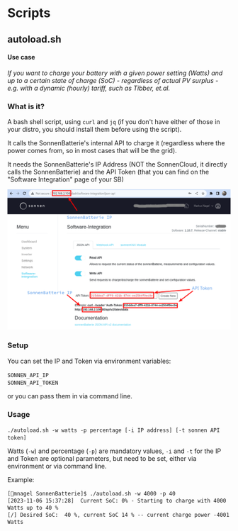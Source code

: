 # Scripts

## autoload.sh

#### Use case
_If you want to charge your battery with a given power setting (Watts) and up to a certain state of charge (SoC) - regardless of actual PV surplus - e.g. with a dynamic (hourly) tariff, such as Tibber, et.al._

### What is it?

A bash shell script, using `curl` and `jq` (if you don't have either of those in your distro, you should install them before using the script).

It calls the SonnenBatterie's internal API to charge it (regardless where the power comes from, so in most cases that will be the grid).

It needs the SonnenBatterie's IP Address (NOT the SonnenCloud, it directly calls the SonnenBatterie) and the API Token (that you can find on the "Software Integration" page of your SB)

![SonnenBatterie JSON API page](./images/sb-json-api.png)

### Setup

You can set the IP and Token via environment variables:

`SONNEN_API_IP`  
`SONNEN_API_TOKEN`

or you can pass them in via command line.

### Usage

`./autoload.sh -w watts -p percentage [-i IP address] [-t sonnen API token]`

Watts (`-w`) and percentage (`-p`) are mandatory values, `-i` and `-t` for the IP and Token are optional parameters, but need to be set, either via environment or via command line.

Example: 

```
[🎩︎mnagel SonnenBatterie]$ ./autoload.sh -w 4000 -p 40  
[2023-11-06 15:37:28]  Current SoC: 0% - Starting to charge with 4000 Watts up to 40 %
[/] Desired SoC:  40 %, current SoC 14 % -- current charge power -4001 Watts
```




